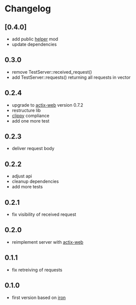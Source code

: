 # Changelog

## [0.4.0]
* add public [helper](https://github.com/ChriFo/test-server-rs/blob/master/src/helper.rs) mod
* update dependencies

## 0.3.0
* remove TestServer::received_request()
* add TestServer::requests() returning all requests in vector

## 0.2.4 
* upgrade to [actix-web](https://github.com/actix/actix-web) version 0.7.2
* restructure lib
* [clippy](https://github.com/rust-lang-nursery/rust-clippy) compliance
* add one more test

## 0.2.3
* deliver request body

## 0.2.2
* adjust api
* cleanup dependencies
* add more tests

## 0.2.1
* fix visibility of received request

## 0.2.0
* reimplement server with [actix-web](https://github.com/actix/actix-web)

## 0.1.1
* fix retreiving of requests 

## 0.1.0
* first version based on [iron](https://github.com/iron/iron)
